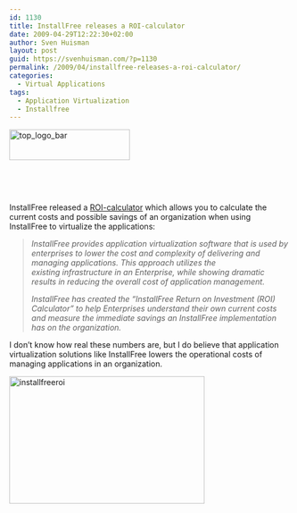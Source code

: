 ```yaml
---
id: 1130
title: InstallFree releases a ROI-calculator
date: 2009-04-29T12:22:30+02:00
author: Sven Huisman
layout: post
guid: https://svenhuisman.com/?p=1130
permalink: /2009/04/installfree-releases-a-roi-calculator/
categories:
  - Virtual Applications
tags:
  - Application Virtualization
  - Installfree
---
```

<img class="alignleft size-full wp-image-1132" title="top_logo_bar" src="https://svenhuisman.com/wp-content/uploads/2009/04/top_logo_bar.jpg" alt="top_logo_bar" width="216" height="55" />

 

 

InstallFree released a <a title="ROI-calculator" href="http://www.installfree.com/resources/roi-calculator/" target="_blank">ROI-calculator</a> which allows you to calculate the current costs and possible savings of an organization when using InstallFree to virtualize the applications:

> _InstallFree provides application virtualization software that is used by enterprises to lower the cost and complexity of delivering and managing applications. This approach utilizes the existing infrastructure in an Enterprise, while showing dramatic results in reducing the overall cost of application management._
> 
> _InstallFree has created the &#8220;InstallFree Return on Investment (ROI) Calculator&#8221; to help Enterprises understand their own current costs and measure the immediate savings an InstallFree implementation has on the organization._

I don&#8217;t know how real these numbers are, but I do believe that application virtualization solutions like InstallFree lowers the operational costs of managing applications in an organization.

<img class="aligncenter size-medium wp-image-1133" title="installfreeroi" src="https://svenhuisman.com/wp-content/uploads/2009/04/installfreeroi-350x228.jpg" alt="installfreeroi" width="350" height="228" srcset="https://svenhuisman.com/wp-content/uploads/2009/04/installfreeroi-350x228.jpg 350w, https://svenhuisman.com/wp-content/uploads/2009/04/installfreeroi.jpg 458w" sizes="(max-width: 350px) 100vw, 350px" />